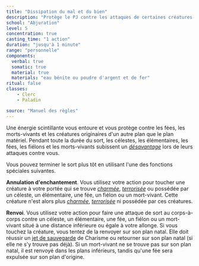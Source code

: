 ```yaml
---
title: "Dissipation du mal et du bien"
description: "Protège le PJ contre les attaques de certaines créatures."
school: "Abjuration"
level: 5
concentration: true
casting_time: "1 action"
duration: "jusqu'à 1 minute"
range: "personnelle"
components:
  verbal: true
  somatic: true
  material: true
  materials: "eau bénite ou poudre d'argent et de fer"
ritual: false
classes:
    - Clerc
    - Paladin

source: "Manuel des règles"
---
```

Une énergie scintillante vous entoure et vous protège contre les fées, les morts-vivants et les créatures originaires d'un autre plan que le plan matériel. Pendant toute la durée du sort, les célestes, les élémentaires, les fées, les fiélons et les morts-vivants subissent un [_désavantage_](/utiliser-les-caracteristiques/#avantage-et-desavantage) lors de leurs attaques contre vous.

Vous pouvez terminer le sort plus tôt en utilisant l'une des fonctions spéciales suivantes.

**Annulation d'enchantement**. Vous utilisez votre action pour toucher une créature à votre portée qui se trouve [_charmée_](/gerer-la-sante-du-personnage/#charme), [_terrorisée_](/gerer-la-sante-du-personnage/#terrorise) ou possédée par un céleste, un élémentaire, une fée, un fiélon ou un mort-vivant. Cette créature n'est alors plus [_charmée_](/gerer-la-sante-du-personnage/#charme), [_terrorisée_](/gerer-la-sante-du-personnage/#terrorise) ni possédée par ces créatures.

**Renvoi**. Vous utilisez votre action pour faire une attaque de sort au corps-à-corps contre un céleste, un élémentaire, une fée, un fiélon ou un mort-vivant situé à une distance inférieure ou égale à votre allonge. Si vous touchez la créature, vous tentez de la renvoyer sur son plan natal. Elle doit réussir un [jet de sauvegarde](/utiliser-les-caracteristiques/#jets-de-sauvegarde) de Charisme ou retourner sur son plan natal (si elle ne s'y trouve pas déjà). Si un mort-vivant ne se trouve pas sur son plan natal, il est renvoyé dans les plans inférieurs, tandis qu'une fée sera expulsée sur son plan d'origine.

